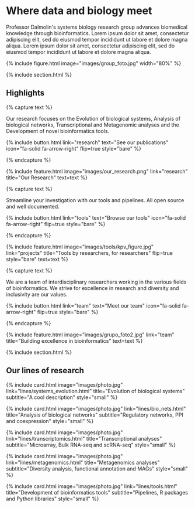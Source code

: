 ---
---

# Where data and biology meet

Professor Dalmolin's systems biology research group advances biomedical knowledge through bioinformatics. Lorem ipsum dolor sit amet, consectetur adipiscing elit, sed do eiusmod tempor incididunt ut labore et dolore magna aliqua. Lorem ipsum dolor sit amet, consectetur adipiscing elit, sed do eiusmod tempor incididunt ut labore et dolore magna aliqua.

{% include figure.html image="images/group_foto.jpg" width="80%" %}

{% include section.html %}

## Highlights

{% capture text %}

Our research focuses on the Evolution of biological systems, Analysis of biological networks, Transcriptional and Metagenomic analyses and the Development of novel bioinformatics tools.

{%
  include button.html
  link="research"
  text="See our publications"
  icon="fa-solid fa-arrow-right"
  flip=true
  style="bare"
%}

{% endcapture %}

{%
  include feature.html
  image="images/our_research.png"
  link="research"
  title="Our Research"
  text=text
%}

{% capture text %}

Streamline your investigation with our tools and pipelines. All open source and well documented.

{%
  include button.html
  link="tools"
  text="Browse our tools"
  icon="fa-solid fa-arrow-right"
  flip=true
  style="bare"
%}

{% endcapture %}

{%
  include feature.html
  image="images/tools/kpv_figure.jpg"
  link="projects"
  title="Tools by researchers, for researchers"
  flip=true
  style="bare"
  text=text
%}

{% capture text %}

We are a team of interdisciplinary researchers working in the various fields of bioinformatics. We strive for excellence in research and diversity and inclusivity are our values.

{%
  include button.html
  link="team"
  text="Meet our team"
  icon="fa-solid fa-arrow-right"
  flip=true
  style="bare"
%}

{% endcapture %}

{%
  include feature.html
  image="images/grupo_foto2.jpg"
  link="team"
  title="Building excellence in bioinformatics"
  text=text
%}

{% include section.html %}

## Our lines of research

{%
  include card.html
  image="images/photo.jpg"
  link="lines/systems_evolution.html"
  title="Evolution of biological systems"
  subtitle="A cool description"
  style="small"
%}

{%
  include card.html
  image="images/photo.jpg"
  link="lines/bio_nets.html"
  title="Analysis of biological networks"
  subtitle="Regulatory networks, PPI and coexpression"
  style="small"
%}

{%
  include card.html
  image="images/photo.jpg"
  link="lines/transcriptomics.html"
  title="Transcriptional analyses"
  subtitle="Microarray, Bulk RNA-seq and scRNA-seq"
  style="small"
%}

{%
  include card.html
  image="images/photo.jpg"
  link="lines/metagenomics.html"
  title="Metagenomics analyses"
  subtitle="Diversity analysis, functional annotation and MAGs"
  style="small"
%}

{%
  include card.html
  image="images/photo.jpg"
  link="lines/tools.html"
  title="Development of bioinformatics tools"
  subtitle="Pipelines, R packages and Python libraries"
  style="small"
%}
